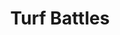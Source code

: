 ---
layout: credit-info
headerstatus: shunk-header
title: Turf Battles
showreel_weight: 320
credits_weight: 270
thumbnail: /assets/img/credits-grid/turf-battles.jpg
image: /assets/img/credits-grid/opengraph/turf-battles.jpg
image_size: 3
category: credits
role: Composer
type: Video Game
genre: RPG
---